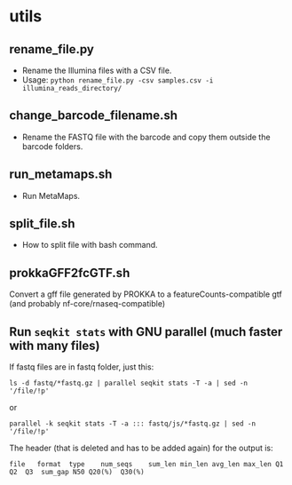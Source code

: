 # utils
## rename_file.py
* Rename the Illumina files with a CSV file.
* Usage: `python rename_file.py -csv samples.csv -i illumina_reads_directory/`
## change_barcode_filename.sh
* Rename the FASTQ file with the barcode and copy them outside the barcode folders.
## run_metamaps.sh
* Run MetaMaps.
## split_file.sh
* How to split file with bash command.
## prokkaGFF2fcGTF.sh
Convert a gff file generated by PROKKA to a featureCounts-compatible gtf (and probably nf-core/rnaseq-compatible)

## Run `seqkit stats` with GNU parallel (much faster with many files)
If fastq files are in fastq folder, just this:

`ls -d fastq/*fastq.gz | parallel seqkit stats -T -a | sed -n '/file/!p'`

or

`parallel -k seqkit stats -T -a ::: fastq/js/*fastq.gz | sed -n '/file/!p'`

The header (that is deleted and has to be added again) for the output is:

`file	format	type	num_seqs	sum_len	min_len	avg_len	max_len	Q1	Q2	Q3	sum_gap	N50	Q20(%)	Q30(%)`
